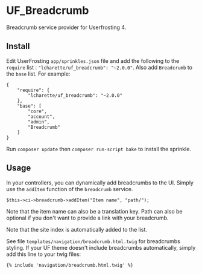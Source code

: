 # UF_Breadcrumb
Breadcrumb service provider for Userfrosting 4.

## Install
Edit UserFrosting `app/sprinkles.json` file and add the following to the `require` list : `"lcharette/uf_breadcrumb": "~2.0.0"`. Also add `Breadcrumb` to the `base` list. For example:

```
{
    "require": {
        "lcharette/uf_breadcrumb": "~2.0.0"
    },
    "base": [
        "core",
        "account",
        "admin",
        "Breadcrumb"
    ]
}
```

Run `composer update` then `composer run-script bake` to install the sprinkle.

## Usage

In your controllers, you can dynamically add breadcrumbs to the UI. Simply use the `addItem` function of the `breadcrumb` service. 

```
$this->ci->breadcrumb->addItem("Item name", "path/");
```

Note that the item name can also be a translation key. Path can also be optional if you don't want to provide a link with your breadcrumb.

Note that the site index is automatically added to the list. 

See file `templates/navigation/breadcrumb.html.twig` for breadcrumbs styling.  If your UF theme doesn't include breadcrumbs automatically, simply add this line to your twig files:
```
{% include 'navigation/breadcrumb.html.twig' %}
```
